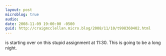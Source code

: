 ```yaml
---
layout: post
microblog: true
audio: 
date: 2008-11-09 19:00:00 -0500
guid: http://craigmcclellan.micro.blog/2008/11/10/t998360402.html
---
```

is starting over on this stupid assignment at 11:30.  This is going to be a long night.
